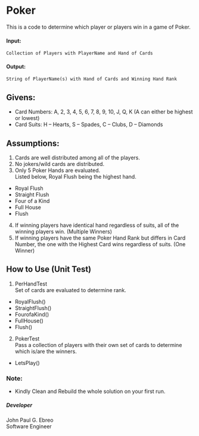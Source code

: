 # Poker

This is a code to determine which player or players win in a game of Poker.
 
#### Input:
    Collection of Players with PlayerName and Hand of Cards
#### Output:
    String of PlayerName(s) with Hand of Cards and Winning Hand Rank

## Givens:
* Card Numbers: A, 2, 3, 4, 5, 6, 7, 8, 9, 10, J, Q, K (A can either be highest or lowest)
* Card Suits: H – Hearts, S – Spades, C – Clubs, D – Diamonds 
 
## Assumptions:
1. Cards are well distributed among all of the players.
2. No jokers/wild cards are distributed.
3. Only 5 Poker Hands are evaluated.\
 Listed below, Royal Flush being the highest hand.
* Royal Flush
* Straight Flush
* Four of a Kind
* Full House
* Flush
4. If winning players have identical hand regardless of suits, all of the winning players win. (Multiple Winners)
5. If winning players have the same Poker Hand Rank but differs in Card Number, the one with the Highest Card wins regardless of suits. (One Winner)

## How to Use (Unit Test)
1. PerHandTest\
Set of cards are evaluated to determine rank.
* RoyalFlush()
* StraightFlush()
* FourofaKind()
* FullHouse()
* Flush()
2. PokerTest\
Pass a collection of players with their own set of cards to determine which is/are the winners.
* LetsPlay()

### Note:
* Kindly Clean and Rebuild the whole solution on your first run. 
 
##### Developer 
John Paul G. Ebreo\
Software Engineer
